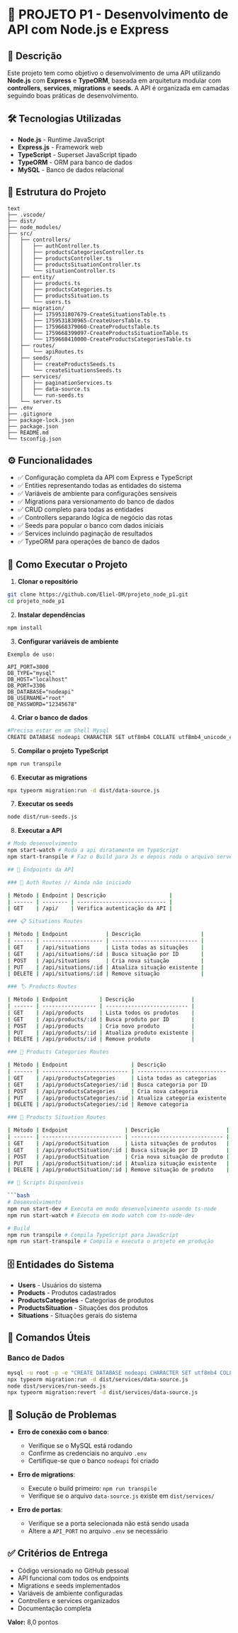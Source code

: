 # 📌 PROJETO P1 - Desenvolvimento de API com Node.js e Express

## 📖 Descrição

Este projeto tem como objetivo o desenvolvimento de uma API utilizando **Node.js** com **Express** e **TypeORM**, baseada em arquitetura modular com **controllers**, **services**, **migrations** e **seeds**.
A API é organizada em camadas seguindo boas práticas de desenvolvimento.

## 🛠️ Tecnologias Utilizadas

- **Node.js** - Runtime JavaScript
- **Express.js** - Framework web
- **TypeScript** - Superset JavaScript tipado
- **TypeORM** - ORM para banco de dados
- **MySQL** - Banco de dados relacional

## 📂 Estrutura do Projeto

```
text
├── .vscode/
├── dist/
├── node_modules/
├── src/
│   ├── controllers/
│   │   ├── authController.ts
│   │   ├── productsCategoriesController.ts
│   │   ├── productsController.ts
│   │   ├── productsSituationController.ts
│   │   └── situationController.ts
│   ├── entity/
│   │   ├── products.ts
│   │   ├── productsCategories.ts
│   │   ├── productsSituation.ts
│   │   └── users.ts
│   ├── migration/
│   │   ├── 1759531807679-CreateSituationsTable.ts
│   │   ├── 1759531830965-CreateUsersTable.ts
│   │   ├── 1759668379060-CreateProductsTable.ts
│   │   ├── 1759668399097-CreateProductsSituationTable.ts
│   │   └── 1759668410000-CreateProductsCategoriesTable.ts
│   ├── routes/
│   │   └── apiRoutes.ts
│   ├── seeds/
│   │   ├── createProductsSeeds.ts
│   │   └── createSituationsSeeds.ts
│   ├── services/
│   │   ├── paginationServices.ts
│   │   ├── data-source.ts
│   │   └── run-seeds.ts
│   └── server.ts
├── .env
├── .gitignore
├── package-lock.json
├── package.json
├── README.md
└── tsconfig.json
```

## ⚙️ Funcionalidades

- ✅ Configuração completa da API com Express e TypeScript
- ✅ Entities representando todas as entidades do sistema
- ✅ Variáveis de ambiente para configurações sensíveis
- ✅ Migrations para versionamento do banco de dados
- ✅ CRUD completo para todas as entidades
- ✅ Controllers separando lógica de negócio das rotas
- ✅ Seeds para popular o banco com dados iniciais
- ✅ Services incluindo paginação de resultados
- ✅ TypeORM para operações de banco de dados

## 🚀 Como Executar o Projeto

1. **Clonar o repositório**

```bash
git clone https://github.com/Eliel-DM/projeto_node_p1.git
cd projeto_node_p1
```

2. **Instalar dependências**

```bash
npm install
```

3. **Configurar variáveis de ambiente**

```
Exemplo de uso:

API_PORT=3000
DB_TYPE="mysql"
DB_HOST="localhost"
DB_PORT=3306
DB_DATABASE="nodeapi"
DB_USERNAME="root"
DB_PASSWORD="12345678"
```

4. **Criar o banco de dados**

```bash
#Precisa estar em um Shell Mysql
CREATE DATABASE nodeapi CHARACTER SET utf8mb4 COLLATE utf8mb4_unicode_ci;
```

5. **Compilar o projeto TypeScript**

```bash
npm run transpile
```

6. **Executar as migrations**

```bash
npx typeorm migration:run -d dist/data-source.js
```

7. **Executar os seeds**

```bash
node dist/run-seeds.js
```

8. **Executar a API**

````bash
# Modo desenvolvimento
npm start-watch # Roda a api diratamente em TypeScript
npm start-transpile # Faz o Build para Js e depois roda o arquivo server.js

## 📡 Endpoints da API

### 🔐 Auth Routes // Ainda não iniciado

| Método | Endpoint | Descrição                    |
| ------ | -------- | ---------------------------- |
| GET    | /api/    | Verifica autenticação da API |

### 📋 Situations Routes

| Método | Endpoint            | Descrição                   |
| ------ | ------------------- | --------------------------- |
| GET    | /api/situations     | Lista todas as situações    |
| GET    | /api/situations/:id | Busca situação por ID       |
| POST   | /api/situations     | Cria nova situação          |
| PUT    | /api/situations/:id | Atualiza situação existente |
| DELETE | /api/situations/:id | Remove situação             |

### 🏷️ Products Routes

| Método | Endpoint          | Descrição                  |
| ------ | ----------------- | -------------------------- |
| GET    | /api/products     | Lista todos os produtos    |
| GET    | /api/products/:id | Busca produto por ID       |
| POST   | /api/products     | Cria novo produto          |
| PUT    | /api/products/:id | Atualiza produto existente |
| DELETE | /api/products/:id | Remove produto             |

### 📂 Products Categories Routes

| Método | Endpoint                    | Descrição                    |
| ------ | --------------------------- | ---------------------------- |
| GET    | /api/productsCategories     | Lista todas as categorias    |
| GET    | /api/productsCategories/:id | Busca categoria por ID       |
| POST   | /api/productsCategories     | Cria nova categoria          |
| PUT    | /api/productsCategories/:id | Atualiza categoria existente |
| DELETE | /api/productsCategories/:id | Remove categoria             |

### 🔄 Products Situation Routes

| Método | Endpoint                  | Descrição                     |
| ------ | ------------------------- | ----------------------------- |
| GET    | /api/productSituation     | Lista situações de produtos   |
| GET    | /api/productSituation/:id | Busca situação por ID         |
| POST   | /api/productSituation     | Cria nova situação de produto |
| PUT    | /api/productSituation/:id | Atualiza situação existente   |
| DELETE | /api/productSituation/:id | Remove situação de produto    |

## 📝 Scripts Disponíveis

```bash
# Desenvolvimento
npm run start-dev # Executa em modo desenvolvimento usando ts-node
npm run start-watch # Executa em modo watch com ts-node-dev

# Build
npm run transpile # Compila TypeScript para JavaScript
npm run start-transpile # Compila e executa o projeto em produção

````

## 🗄️ Entidades do Sistema

- **Users** - Usuários do sistema
- **Products** - Produtos cadastrados
- **ProductsCategories** - Categorias de produtos
- **ProductsSituation** - Situações dos produtos
- **Situations** - Situações gerais do sistema

## 🔧 Comandos Úteis

### Banco de Dados

```bash
mysql -u root -p -e "CREATE DATABASE nodeapi CHARACTER SET utf8mb4 COLLATE utf8mb4_unicode_ci;"
npx typeorm migration:run -d dist/services/data-source.js
node dist/services/run-seeds.js
npx typeorm migration:revert -d dist/services/data-source.js
```

## 🐛 Solução de Problemas

- **Erro de conexão com o banco**:

  - Verifique se o MySQL está rodando
  - Confirme as credenciais no arquivo `.env`
  - Certifique-se que o banco `nodeapi` foi criado

- **Erro de migrations**:

  - Execute o build primeiro: `npm run transpile`
  - Verifique se o arquivo `data-source.js` existe em `dist/services/`

- **Erro de portas**:

  - Verifique se a porta selecionada não está sendo usada
  - Altere a `API_PORT` no arquivo `.env` se necessário

## ✅ Critérios de Entrega

- Código versionado no GitHub pessoal
- API funcional com todos os endpoints
- Migrations e seeds implementados
- Variáveis de ambiente configuradas
- Controllers e services organizados
- Documentação completa

**Valor:** 8,0 pontos
